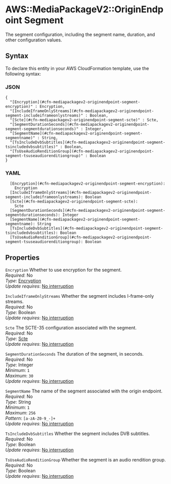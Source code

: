 # AWS::MediaPackageV2::OriginEndpoint Segment<a name="aws-properties-mediapackagev2-originendpoint-segment"></a>

The segment configuration, including the segment name, duration, and other configuration values\.

## Syntax<a name="aws-properties-mediapackagev2-originendpoint-segment-syntax"></a>

To declare this entity in your AWS CloudFormation template, use the following syntax:

### JSON<a name="aws-properties-mediapackagev2-originendpoint-segment-syntax.json"></a>

```
{
  "[Encryption](#cfn-mediapackagev2-originendpoint-segment-encryption)" : Encryption,
  "[IncludeIframeOnlyStreams](#cfn-mediapackagev2-originendpoint-segment-includeiframeonlystreams)" : Boolean,
  "[Scte](#cfn-mediapackagev2-originendpoint-segment-scte)" : Scte,
  "[SegmentDurationSeconds](#cfn-mediapackagev2-originendpoint-segment-segmentdurationseconds)" : Integer,
  "[SegmentName](#cfn-mediapackagev2-originendpoint-segment-segmentname)" : String,
  "[TsIncludeDvbSubtitles](#cfn-mediapackagev2-originendpoint-segment-tsincludedvbsubtitles)" : Boolean,
  "[TsUseAudioRenditionGroup](#cfn-mediapackagev2-originendpoint-segment-tsuseaudiorenditiongroup)" : Boolean
}
```

### YAML<a name="aws-properties-mediapackagev2-originendpoint-segment-syntax.yaml"></a>

```
  [Encryption](#cfn-mediapackagev2-originendpoint-segment-encryption): 
    Encryption
  [IncludeIframeOnlyStreams](#cfn-mediapackagev2-originendpoint-segment-includeiframeonlystreams): Boolean
  [Scte](#cfn-mediapackagev2-originendpoint-segment-scte): 
    Scte
  [SegmentDurationSeconds](#cfn-mediapackagev2-originendpoint-segment-segmentdurationseconds): Integer
  [SegmentName](#cfn-mediapackagev2-originendpoint-segment-segmentname): String
  [TsIncludeDvbSubtitles](#cfn-mediapackagev2-originendpoint-segment-tsincludedvbsubtitles): Boolean
  [TsUseAudioRenditionGroup](#cfn-mediapackagev2-originendpoint-segment-tsuseaudiorenditiongroup): Boolean
```

## Properties<a name="aws-properties-mediapackagev2-originendpoint-segment-properties"></a>

`Encryption`  <a name="cfn-mediapackagev2-originendpoint-segment-encryption"></a>
Whether to use encryption for the segment\.  
*Required*: No  
*Type*: [Encryption](aws-properties-mediapackagev2-originendpoint-encryption.md)  
*Update requires*: [No interruption](https://docs.aws.amazon.com/AWSCloudFormation/latest/UserGuide/using-cfn-updating-stacks-update-behaviors.html#update-no-interrupt)

`IncludeIframeOnlyStreams`  <a name="cfn-mediapackagev2-originendpoint-segment-includeiframeonlystreams"></a>
Whether the segment includes I\-frame\-only streams\.  
*Required*: No  
*Type*: Boolean  
*Update requires*: [No interruption](https://docs.aws.amazon.com/AWSCloudFormation/latest/UserGuide/using-cfn-updating-stacks-update-behaviors.html#update-no-interrupt)

`Scte`  <a name="cfn-mediapackagev2-originendpoint-segment-scte"></a>
The SCTE\-35 configuration associated with the segment\.  
*Required*: No  
*Type*: [Scte](aws-properties-mediapackagev2-originendpoint-scte.md)  
*Update requires*: [No interruption](https://docs.aws.amazon.com/AWSCloudFormation/latest/UserGuide/using-cfn-updating-stacks-update-behaviors.html#update-no-interrupt)

`SegmentDurationSeconds`  <a name="cfn-mediapackagev2-originendpoint-segment-segmentdurationseconds"></a>
The duration of the segment, in seconds\.  
*Required*: No  
*Type*: Integer  
*Minimum*: `1`  
*Maximum*: `30`  
*Update requires*: [No interruption](https://docs.aws.amazon.com/AWSCloudFormation/latest/UserGuide/using-cfn-updating-stacks-update-behaviors.html#update-no-interrupt)

`SegmentName`  <a name="cfn-mediapackagev2-originendpoint-segment-segmentname"></a>
The name of the segment associated with the origin endpoint\.   
*Required*: No  
*Type*: String  
*Minimum*: `1`  
*Maximum*: `256`  
*Pattern*: `[a-zA-Z0-9_-]+`  
*Update requires*: [No interruption](https://docs.aws.amazon.com/AWSCloudFormation/latest/UserGuide/using-cfn-updating-stacks-update-behaviors.html#update-no-interrupt)

`TsIncludeDvbSubtitles`  <a name="cfn-mediapackagev2-originendpoint-segment-tsincludedvbsubtitles"></a>
Whether the segment includes DVB subtitles\.  
*Required*: No  
*Type*: Boolean  
*Update requires*: [No interruption](https://docs.aws.amazon.com/AWSCloudFormation/latest/UserGuide/using-cfn-updating-stacks-update-behaviors.html#update-no-interrupt)

`TsUseAudioRenditionGroup`  <a name="cfn-mediapackagev2-originendpoint-segment-tsuseaudiorenditiongroup"></a>
Whether the segment is an audio rendition group\.  
*Required*: No  
*Type*: Boolean  
*Update requires*: [No interruption](https://docs.aws.amazon.com/AWSCloudFormation/latest/UserGuide/using-cfn-updating-stacks-update-behaviors.html#update-no-interrupt)
